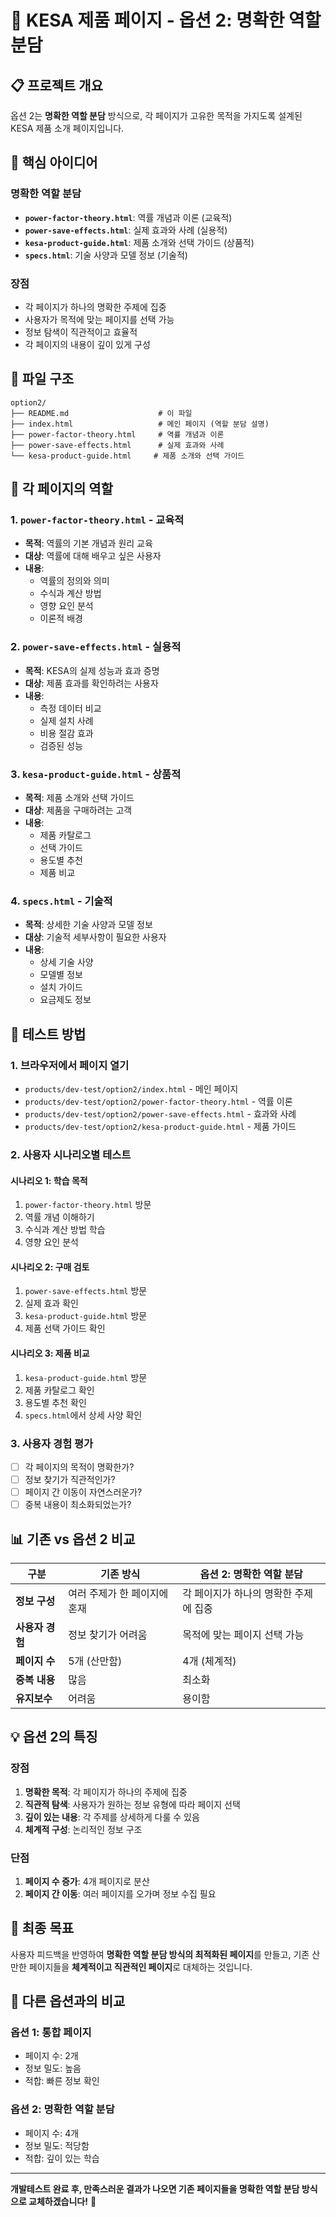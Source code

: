 # 🎯 KESA 제품 페이지 - 옵션 2: 명확한 역할 분담

## 📋 **프로젝트 개요**

옵션 2는 **명확한 역할 분담** 방식으로, 각 페이지가 고유한 목적을 가지도록 설계된 KESA 제품 소개 페이지입니다.

## 🎯 **핵심 아이디어**

### **명확한 역할 분담**
- **`power-factor-theory.html`**: 역률 개념과 이론 (교육적)
- **`power-save-effects.html`**: 실제 효과와 사례 (실용적)
- **`kesa-product-guide.html`**: 제품 소개와 선택 가이드 (상품적)
- **`specs.html`**: 기술 사양과 모델 정보 (기술적)

### **장점**
- 각 페이지가 하나의 명확한 주제에 집중
- 사용자가 목적에 맞는 페이지를 선택 가능
- 정보 탐색이 직관적이고 효율적
- 각 페이지의 내용이 깊이 있게 구성

## 📁 **파일 구조**

```
option2/
├── README.md                    # 이 파일
├── index.html                   # 메인 페이지 (역할 분담 설명)
├── power-factor-theory.html     # 역률 개념과 이론
├── power-save-effects.html      # 실제 효과와 사례
└── kesa-product-guide.html     # 제품 소개와 선택 가이드
```

## 🔧 **각 페이지의 역할**

### **1. `power-factor-theory.html` - 교육적**
- **목적**: 역률의 기본 개념과 원리 교육
- **대상**: 역률에 대해 배우고 싶은 사용자
- **내용**:
  - 역률의 정의와 의미
  - 수식과 계산 방법
  - 영향 요인 분석
  - 이론적 배경

### **2. `power-save-effects.html` - 실용적**
- **목적**: KESA의 실제 성능과 효과 증명
- **대상**: 제품 효과를 확인하려는 사용자
- **내용**:
  - 측정 데이터 비교
  - 실제 설치 사례
  - 비용 절감 효과
  - 검증된 성능

### **3. `kesa-product-guide.html` - 상품적**
- **목적**: 제품 소개와 선택 가이드
- **대상**: 제품을 구매하려는 고객
- **내용**:
  - 제품 카탈로그
  - 선택 가이드
  - 용도별 추천
  - 제품 비교

### **4. `specs.html` - 기술적**
- **목적**: 상세한 기술 사양과 모델 정보
- **대상**: 기술적 세부사항이 필요한 사용자
- **내용**:
  - 상세 기술 사양
  - 모델별 정보
  - 설치 가이드
  - 요금제도 정보

## 🧪 **테스트 방법**

### **1. 브라우저에서 페이지 열기**
- `products/dev-test/option2/index.html` - 메인 페이지
- `products/dev-test/option2/power-factor-theory.html` - 역률 이론
- `products/dev-test/option2/power-save-effects.html` - 효과와 사례
- `products/dev-test/option2/kesa-product-guide.html` - 제품 가이드

### **2. 사용자 시나리오별 테스트**

#### **시나리오 1: 학습 목적**
1. `power-factor-theory.html` 방문
2. 역률 개념 이해하기
3. 수식과 계산 방법 학습
4. 영향 요인 분석

#### **시나리오 2: 구매 검토**
1. `power-save-effects.html` 방문
2. 실제 효과 확인
3. `kesa-product-guide.html` 방문
4. 제품 선택 가이드 확인

#### **시나리오 3: 제품 비교**
1. `kesa-product-guide.html` 방문
2. 제품 카탈로그 확인
3. 용도별 추천 확인
4. `specs.html`에서 상세 사양 확인

### **3. 사용자 경험 평가**
- [ ] 각 페이지의 목적이 명확한가?
- [ ] 정보 찾기가 직관적인가?
- [ ] 페이지 간 이동이 자연스러운가?
- [ ] 중복 내용이 최소화되었는가?

## 📊 **기존 vs 옵션 2 비교**

| 구분 | 기존 방식 | 옵션 2: 명확한 역할 분담 |
|------|-----------|-------------------------|
| **정보 구성** | 여러 주제가 한 페이지에 혼재 | 각 페이지가 하나의 명확한 주제에 집중 |
| **사용자 경험** | 정보 찾기가 어려움 | 목적에 맞는 페이지 선택 가능 |
| **페이지 수** | 5개 (산만함) | 4개 (체계적) |
| **중복 내용** | 많음 | 최소화 |
| **유지보수** | 어려움 | 용이함 |

## 💡 **옵션 2의 특징**

### **장점**
1. **명확한 목적**: 각 페이지가 하나의 주제에 집중
2. **직관적 탐색**: 사용자가 원하는 정보 유형에 따라 페이지 선택
3. **깊이 있는 내용**: 각 주제를 상세하게 다룰 수 있음
4. **체계적 구성**: 논리적인 정보 구조

### **단점**
1. **페이지 수 증가**: 4개 페이지로 분산
2. **페이지 간 이동**: 여러 페이지를 오가며 정보 수집 필요

## 🎉 **최종 목표**

사용자 피드백을 반영하여 **명확한 역할 분담 방식의 최적화된 페이지**를 만들고, 기존 산만한 페이지들을 **체계적이고 직관적인 페이지**로 대체하는 것입니다.

## 🔄 **다른 옵션과의 비교**

### **옵션 1: 통합 페이지**
- 페이지 수: 2개
- 정보 밀도: 높음
- 적합: 빠른 정보 확인

### **옵션 2: 명확한 역할 분담**
- 페이지 수: 4개
- 정보 밀도: 적당함
- 적합: 깊이 있는 학습

---

**개발테스트 완료 후, 만족스러운 결과가 나오면 기존 페이지들을 명확한 역할 분담 방식으로 교체하겠습니다!** 🚀

